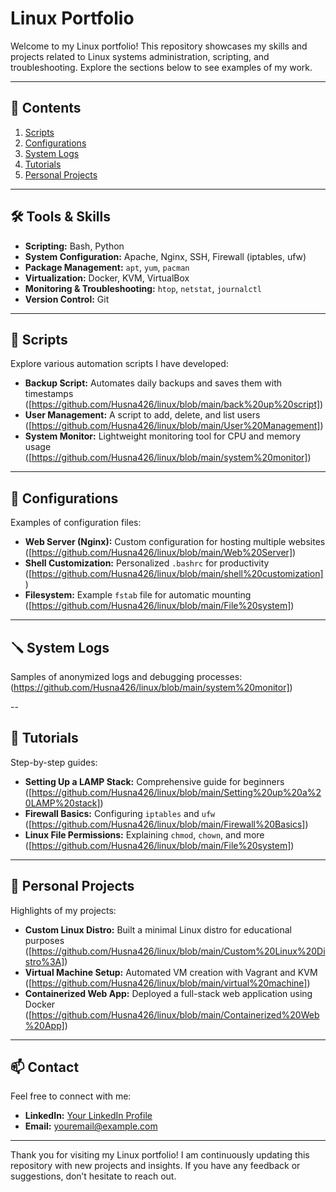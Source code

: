 # Linux Portfolio

Welcome to my Linux portfolio! This repository showcases my skills and projects related to Linux systems administration, scripting, and troubleshooting. Explore the sections below to see examples of my work.

---

## 📂 Contents

1. [Scripts](#scripts)
2. [Configurations](#configurations)
3. [System Logs](#system-logs)
4. [Tutorials](#tutorials)
5. [Personal Projects](#personal-projects)

---

## 🛠️ Tools & Skills

- **Scripting:** Bash, Python
- **System Configuration:** Apache, Nginx, SSH, Firewall (iptables, ufw)
- **Package Management:** `apt`, `yum`, `pacman`
- **Virtualization:** Docker, KVM, VirtualBox
- **Monitoring & Troubleshooting:** `htop`, `netstat`, `journalctl`
- **Version Control:** Git

---

## 📜 Scripts

Explore various automation scripts I have developed:

- **Backup Script:** Automates daily backups and saves them with timestamps ([https://github.com/Husna426/linux/blob/main/back%20up%20script])
- **User Management:** A script to add, delete, and list users ([https://github.com/Husna426/linux/blob/main/User%20Management])
- **System Monitor:** Lightweight monitoring tool for CPU and memory usage ([https://github.com/Husna426/linux/blob/main/system%20monitor])

---

## 🔧 Configurations

Examples of configuration files:

- **Web Server (Nginx):** Custom configuration for hosting multiple websites ([https://github.com/Husna426/linux/blob/main/Web%20Server])
- **Shell Customization:** Personalized `.bashrc` for productivity ([https://github.com/Husna426/linux/blob/main/shell%20customization])
- **Filesystem:** Example `fstab` file for automatic mounting ([https://github.com/Husna426/linux/blob/main/File%20system])

---

## 🪛 System Logs

Samples of anonymized logs and debugging processes:
(https://github.com/Husna426/linux/blob/main/system%20monitor])


--

## 📘 Tutorials

Step-by-step guides:

- **Setting Up a LAMP Stack:** Comprehensive guide for beginners ([https://github.com/Husna426/linux/blob/main/Setting%20up%20a%20LAMP%20stack])
- **Firewall Basics:** Configuring `iptables` and `ufw` ([https://github.com/Husna426/linux/blob/main/Firewall%20Basics])
- **Linux File Permissions:** Explaining `chmod`, `chown`, and more ([https://github.com/Husna426/linux/blob/main/File%20system])

---

## 🚀 Personal Projects

Highlights of my projects:

- **Custom Linux Distro:** Built a minimal Linux distro for educational purposes ([https://github.com/Husna426/linux/blob/main/Custom%20Linux%20Distro%3A])
- **Virtual Machine Setup:** Automated VM creation with Vagrant and KVM ([https://github.com/Husna426/linux/blob/main/virtual%20machine])
- **Containerized Web App:** Deployed a full-stack web application using Docker ([https://github.com/Husna426/linux/blob/main/Containerized%20Web%20App])

---

## 📫 Contact

Feel free to connect with me:

- **LinkedIn:** [Your LinkedIn Profile](https://linkedin.com/in/yourprofile)
- **Email:** [youremail@example.com](mailto:youremail@example.com)

---

Thank you for visiting my Linux portfolio! I am continuously updating this repository with new projects and insights. If you have any feedback or suggestions, don’t hesitate to reach out.
